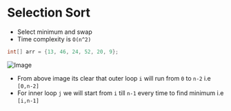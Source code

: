 # Selection Sort

- Select minimum and swap
- Time complexity is `O(n^2)`

```java
int[] arr = {13, 46, 24, 52, 20, 9};
```

![Image](https://github.com/ssm0801/DSA-using-Java/blob/master/Sorting/Selection/selection.png)

- From above image its clear that outer loop `i` will run from `0` to `n-2` i.e `[0,n-2]`
- For inner loop `j` we will start from `i` till `n-1` every time to find minimum i.e `[i,n-1]`
